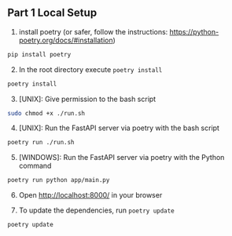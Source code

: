 ## Part 1 Local Setup

1. install poetry (or safer, follow the instructions: https://python-poetry.org/docs/#installation)
```bash
pip install poetry
```

2. In the root directory execute `poetry install`
```bash
poetry install
```

3. [UNIX]: Give permission to the bash script
```bash
sudo chmod +x ./run.sh
```

4. [UNIX]: Run the FastAPI server via poetry with the bash script
```bash
poetry run ./run.sh
```

5. [WINDOWS]: Run the FastAPI server via poetry with the Python command
```bash
poetry run python app/main.py
```

6. Open [http://localhost:8000/](http://localhost:8000/) in your browser


7. To update the dependencies, run `poetry update`
```bash
poetry update
```
